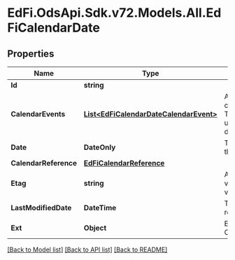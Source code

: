 # EdFi.OdsApi.Sdk.v72.Models.All.EdFiCalendarDate

## Properties

Name | Type | Description | Notes
------------ | ------------- | ------------- | -------------
**Id** | **string** |  | [optional] 
**CalendarEvents** | [**List&lt;EdFiCalendarDateCalendarEvent&gt;**](EdFiCalendarDateCalendarEvent.md) | An unordered collection of calendarDateCalendarEvents. The type of scheduled or unscheduled event for the day. | 
**Date** | **DateOnly** | The month, day, and year of the calendar event. | 
**CalendarReference** | [**EdFiCalendarReference**](EdFiCalendarReference.md) |  | 
**Etag** | **string** | A unique system-generated value that identifies the version of the resource. | [optional] 
**LastModifiedDate** | **DateTime** | The date and time the resource was last modified. | [optional] 
**Ext** | **Object** | Extensions to the CalendarDate entity. | [optional] 

[[Back to Model list]](../README.md#documentation-for-models) [[Back to API list]](../README.md#documentation-for-api-endpoints) [[Back to README]](../README.md)

